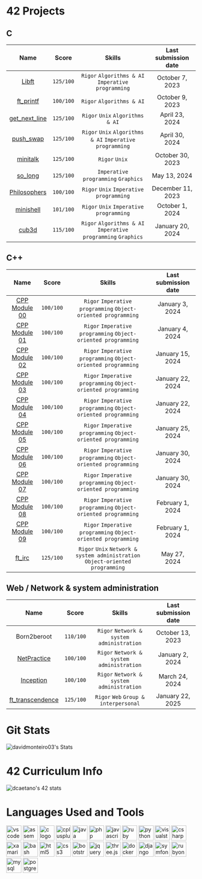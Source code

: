 # 42 Projects
## C
| Name | Score | Skills | Last submission date |
| :--: | :---: | :----: | :------------------: |
| [Libft](https://github.com/davidmonteiro03/42-common-core-libft) | `125/100` | `Rigor` `Algorithms & AI` `Imperative programming` | October 7, 2023 |
| [ft_printf](https://github.com/davidmonteiro03/42-common-core-ft_printf) | `100/100` | `Rigor` `Algorithms & AI` | October 9, 2023 |
| [get_next_line](https://github.com/davidmonteiro03/42-common-core-get_next_line) | `125/100` | `Rigor` `Unix` `Algorithms & AI` | April 23, 2024 |
| [push_swap](https://github.com/davidmonteiro03/42-common-core-push_swap) | `125/100` | `Rigor` `Unix` `Algorithms & AI` `Imperative programming` | April 30, 2024 |
| [minitalk](https://github.com/davidmonteiro03/42-common-core-minitalk) | `125/100` | `Rigor` `Unix` | October 30, 2023 |
| [so_long](https://github.com/davidmonteiro03/42-common-core-so_long) | `125/100` | `Imperative programming` `Graphics` | May 13, 2024 |
| [Philosophers](https://github.com/davidmonteiro03/42-common-core-philosophers) | `100/100` | `Rigor` `Unix` `Imperative programming` | December 11, 2023 |
| [minishell](https://github.com/davidmonteiro03/42-common-core-minishell) | `101/100` | `Rigor` `Unix` `Imperative programming` | October 1, 2024 |
| [cub3d](https://github.com/davidmonteiro03/42-common-core-cub3d) | `115/100` | `Rigor` `Algorithms & AI` `Imperative programming` `Graphics` | January 20, 2024 |

## C++
| Name | Score | Skills | Last submission date |
| :--: | :---: | :----: | :------------------: |
| [CPP Module 00](https://github.com/davidmonteiro03/42-common-core-cpp-modules/tree/main/cpp-module-00) | `100/100` | `Rigor` `Imperative programming` `Object-oriented programming` | January 3, 2024 |
| [CPP Module 01](https://github.com/davidmonteiro03/42-common-core-cpp-modules/tree/main/cpp-module-01) | `100/100` | `Rigor` `Imperative programming` `Object-oriented programming` | January 4, 2024 |
| [CPP Module 02](https://github.com/davidmonteiro03/42-common-core-cpp-modules/tree/main/cpp-module-02) | `100/100` | `Rigor` `Imperative programming` `Object-oriented programming` | January 15, 2024 |
| [CPP Module 03](https://github.com/davidmonteiro03/42-common-core-cpp-modules/tree/main/cpp-module-03) | `100/100` | `Rigor` `Imperative programming` `Object-oriented programming` | January 22, 2024 |
| [CPP Module 04](https://github.com/davidmonteiro03/42-common-core-cpp-modules/tree/main/cpp-module-04) | `100/100` | `Rigor` `Imperative programming` `Object-oriented programming` | January 22, 2024 |
| [CPP Module 05](https://github.com/davidmonteiro03/42-common-core-cpp-modules/tree/main/cpp-module-05) | `100/100` | `Rigor` `Imperative programming` `Object-oriented programming` | January 25, 2024 |
| [CPP Module 06](https://github.com/davidmonteiro03/42-common-core-cpp-modules/tree/main/cpp-module-06) | `100/100` | `Rigor` `Imperative programming` `Object-oriented programming` | January 30, 2024 |
| [CPP Module 07](https://github.com/davidmonteiro03/42-common-core-cpp-modules/tree/main/cpp-module-07) | `100/100` | `Rigor` `Imperative programming` `Object-oriented programming` | January 30, 2024 |
| [CPP Module 08](https://github.com/davidmonteiro03/42-common-core-cpp-modules/tree/main/cpp-module-08) | `100/100` | `Rigor` `Imperative programming` `Object-oriented programming` | February 1, 2024 |
| [CPP Module 09](https://github.com/davidmonteiro03/42-common-core-cpp-modules/tree/main/cpp-module-09) | `100/100` | `Rigor` `Imperative programming` `Object-oriented programming` | February 1, 2024 |
| [ft_irc](https://github.com/davidmonteiro03/42-common-core-ft_irc) | `125/100` | `Rigor` `Unix` `Network & system administration` `Object-oriented programming` | May 27, 2024 |

## Web / Network & system administration
| Name | Score | Skills | Last submission date |
| :--: | :---: | :----: | :------------------: |
| Born2beroot | `110/100` | `Rigor` `Network & system administration` | October 13, 2023 |
| [NetPractice](https://github.com/davidmonteiro03/42-common-core-netpratice) | `100/100` | `Rigor` `Network & system administration` | January 2, 2024 |
| [Inception](https://github.com/davidmonteiro03/42-common-core-inception) | `100/100` | `Rigor` `Network & system administration` | March 24, 2024 |
| [ft_transcendence](https://github.com/davidmonteiro03/42-common-core-ft_transcendence) | `125/100` | `Rigor` `Web` `Group & interpersonal` | January 22, 2025 |

# Git Stats
![davidmonteiro03's Stats](https://github-readme-stats.vercel.app/api?username=davidmonteiro03&theme=dark&show_icons=true&hide_border=false&count_private=false)

# 42 Curriculum Info

![dcaetano's 42 stats](https://badge.mediaplus.ma/binary/dcaetano?1337Badge=off&UM6P=off)

# Languages Used and Tools
<img src="https://img.shields.io/badge/Visual%20Studio%20Code-007ACC?style=for-the-badge&logo=vscode&logoColor=white" height="40" alt="vscode logo" />
<img src="https://simpleicons.org/icons/assemblyscript.svg" height="40" alt="assembly logo"/>
<img src="https://cdn.jsdelivr.net/gh/devicons/devicon/icons/c/c-original.svg" height="40" alt="c logo"/>
<img src="https://cdn.jsdelivr.net/gh/devicons/devicon/icons/cplusplus/cplusplus-original.svg" height="40" alt="cplusplus logo"/>
<img src="https://cdn.jsdelivr.net/gh/devicons/devicon/icons/java/java-original-wordmark.svg" height="40" alt="java logo"/>
<img src="https://cdn.jsdelivr.net/gh/devicons/devicon/icons/php/php-original.svg" height="40" alt="php logo"/>
<img src="https://cdn.jsdelivr.net/gh/devicons/devicon/icons/javascript/javascript-original.svg" height="40" alt="javascript logo"/>
<img src="https://cdn.jsdelivr.net/gh/devicons/devicon/icons/ruby/ruby-original.svg" height="40" alt="ruby logo"/>
<img src="https://cdn.jsdelivr.net/gh/devicons/devicon/icons/python/python-original-wordmark.svg" height="40" alt="python logo"/>

<img src="https://img.shields.io/badge/Visual%20Studio-5C2D91?style=for-the-badge" height="40" alt="visualstudio logo"/>
<img src="https://cdn.jsdelivr.net/gh/devicons/devicon/icons/csharp/csharp-original.svg" height="40" alt="csharp logo"/>
<img src="https://cdn.jsdelivr.net/gh/devicons/devicon/icons/xamarin/xamarin-original.svg" height="40" alt="xamarin logo"/>

<img src="https://img.shields.io/badge/Bash-4EAA25?style=for-the-badge&logo=gnubash&logoColor=white" height="40" alt="bash logo"/>

<img src="https://img.shields.io/badge/HTML5-E34F26?style=for-the-badge&logo=html5&logoColor=white" height="40" alt="html5 logo"/>
<img src="https://img.shields.io/badge/CSS3-1572B6?style=for-the-badge&logo=css3&logoColor=white" height="40" alt="css3 logo"/>
<img src="https://img.shields.io/badge/Bootstrap-7952B3?style=for-the-badge&logo=bootstrap&logoColor=white" height="40" alt="bootstrap logo"/>

<img src="https://img.shields.io/badge/jQuery-0769AD?style=for-the-badge&logo=jquery&logoColor=white" height="40" alt="jquery logo"/>
<img src="https://img.shields.io/badge/Three.js-000000?style=for-the-badge&logo=three.js&logoColor=white" height="40" alt="three.js logo"/>

<img src="https://img.shields.io/badge/Docker-2496ED?style=for-the-badge&logo=docker&logoColor=white" height="40" alt="docker logo"/>
<img src="https://img.shields.io/badge/Django-092E20?style=for-the-badge&logo=django&logoColor=white" height="40" alt="django logo"/>
<img src="https://img.shields.io/badge/Symfony-000000?style=for-the-badge&logo=symfony&logoColor=white" height="40" alt="symfony logo"/>
<img src="https://img.shields.io/badge/Ruby%20On%20Rails-D30001?style=for-the-badge&logo=rubyonrails&logoColor=white" height="40" alt="rubyonrails logo"/>

<img src="https://img.shields.io/badge/MySQL-1572B6?style=for-the-badge&logo=mysql&logoColor=white" height="40" alt="mysql logo"/>
<img src="https://img.shields.io/badge/PostgreSQL-4169E1?style=for-the-badge&logo=postgresql&logoColor=white" height="40" alt="postgresql logo"/>
